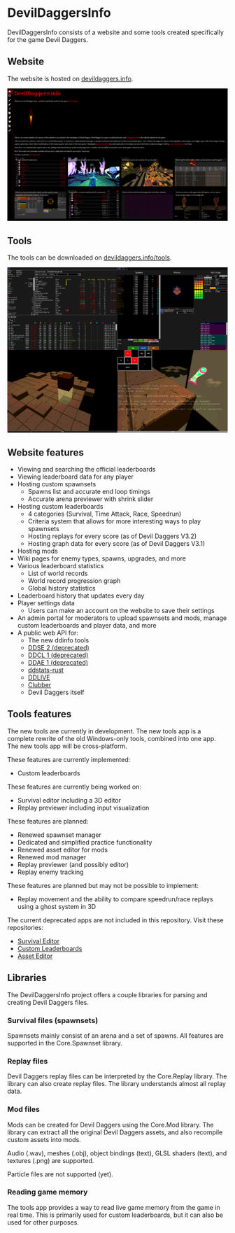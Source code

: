 # DevilDaggersInfo

DevilDaggersInfo consists of a website and some tools created specifically for the game Devil Daggers.

## Website

The website is hosted on [devildaggers.info](https://devildaggers.info/).

![Home page](images/home-page.png)

## Tools

The tools can be downloaded on [devildaggers.info/tools](https://devildaggers.info/tools/).

![Tools](images/tools.png)

## Website features

- Viewing and searching the official leaderboards
- Viewing leaderboard data for any player
- Hosting custom spawnsets
  - Spawns list and accurate end loop timings
  - Accurate arena previewer with shrink slider
- Hosting custom leaderboards
  - 4 categories (Survival, Time Attack, Race, Speedrun)
  - Criteria system that allows for more interesting ways to play spawnsets
  - Hosting replays for every score (as of Devil Daggers V3.2)
  - Hosting graph data for every score (as of Devil Daggers V3.1)
- Hosting mods
- Wiki pages for enemy types, spawns, upgrades, and more
- Various leaderboard statistics
  - List of world records
  - World record progression graph
  - Global history statistics
- Leaderboard history that updates every day
- Player settings data
  - Users can make an account on the website to save their settings
- An admin portal for moderators to upload spawnsets and mods, manage custom leaderboards and player data, and more
- A public web API for:
  - The new ddinfo tools
  - [DDSE 2 (deprecated)](https://github.com/NoahStolk/DevilDaggersSurvivalEditor)
  - [DDCL 1 (deprecated)](https://github.com/NoahStolk/DevilDaggersCustomLeaderboards)
  - [DDAE 1 (deprecated)](https://github.com/NoahStolk/DevilDaggersAssetEditor)
  - [ddstats-rust](https://github.com/lsaa/ddstats-rust)
  - [DDLIVE](https://github.com/rotisseriechicken/DDLIVE)
  - [Clubber](https://github.com/Spoertm/Clubber)
  - Devil Daggers itself

## Tools features

The new tools are currently in development. The new tools app is a complete rewrite of the old Windows-only tools, combined into one app. The new tools app will be cross-platform.

These features are currently implemented:

- Custom leaderboards

These features are currently being worked on:

- Survival editor including a 3D editor
- Replay previewer including input visualization

These features are planned:

- Renewed spawnset manager
- Dedicated and simplified practice functionality
- Renewed asset editor for mods
- Renewed mod manager
- Replay previewer (and possibly editor)
- Replay enemy tracking

These features are planned but may not be possible to implement:

- Replay movement and the ability to compare speedrun/race replays using a ghost system in 3D

The current deprecated apps are not included in this repository. Visit these repositories:

- [Survival Editor](https://github.com/NoahStolk/DevilDaggersSurvivalEditor)
- [Custom Leaderboards](https://github.com/NoahStolk/DevilDaggersCustomLeaderboards)
- [Asset Editor](https://github.com/NoahStolk/DevilDaggersAssetEditor)

## Libraries

The DevilDaggersInfo project offers a couple libraries for parsing and creating Devil Daggers files.

### Survival files (spawnsets)

Spawnsets mainly consist of an arena and a set of spawns. All features are supported in the Core.Spawnset library.

### Replay files

Devil Daggers replay files can be interpreted by the Core.Replay library. The library can also create replay files. The library understands almost all replay data.

### Mod files

Mods can be created for Devil Daggers using the Core.Mod library. The library can extract all the original Devil Daggers assets, and also recompile custom assets into mods.

Audio (.wav), meshes (.obj), object bindings (text), GLSL shaders (text), and textures (.png) are supported.

Particle files are not supported (yet).

### Reading game memory

The tools app provides a way to read live game memory from the game in real time. This is primarily used for custom leaderboards, but it can also be used for other purposes.
